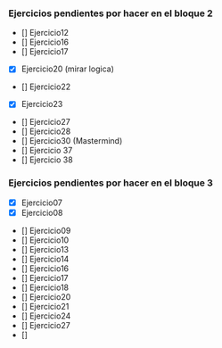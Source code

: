 ### Ejercicios pendientes por hacer en el bloque 2
- [] Ejercicio12
- [] Ejercicio16
- [] Ejercicio17
- [x] Ejercicio20 (mirar logica)
- [] Ejercicio22
- [x] Ejercicio23
- [] Ejercicio27
- [] Ejercicio28
- [] Ejercicio30 (Mastermind)
- [] Ejercicio 37
- [] Ejercicio 38


### Ejercicios pendientes por hacer en el bloque 3
- [x] Ejercicio07
- [x] Ejercicio08
- [] Ejercicio09
- [] Ejercicio10
- [] Ejercicio13
- [] Ejercicio14
- [] Ejercicio16
- [] Ejercicio17
- [] Ejercicio18
- [] Ejercicio20
- [] Ejercicio21
- [] Ejercicio24
- [] Ejercicio27
- [] 